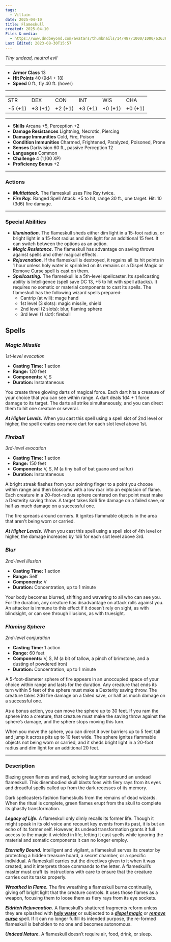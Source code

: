 ```yaml
---
tags:
  - Villain
date: 2025-04-10
title: Flameskull
created: 2025-04-10
Files & media:
  - https://www.dndbeyond.com/avatars/thumbnails/14/487/1000/1000/636364325235118776.png
Last Edited: 2023-08-30T15:57
---
```

_Tiny undead, neutral evil_

---

- **Armor Class** 13
- **Hit Points** 40 (9d4 + 18)
- **Speed** 0 ft., fly 40 ft. (hover)

---

|   |   |   |   |   |   |
|---|---|---|---|---|---|
|STR|DEX|CON|INT|WIS|CHA|
|-5 (+1)|+3 (+1)|+2 (+1)|+3 (+1)|+0 (+1)|+0 (+1)|

---

- **Skills** Arcana +5, Perception +2
- **Damage Resistances** Lightning, Necrotic, Piercing
- **Damage Immunities** Cold, Fire, Poison
- **Condition Immunities** Charmed, Frightened, Paralyzed, Poisoned, Prone
- **Senses** Darkvision 60 ft., passive Perception 12
- **Languages** Common
- **Challenge** 4 (1,100 XP)
- **Proficiency Bonus** +2

---

### Actions

- _**Multiattack.**_ The flameskull uses Fire Ray twice.
- _**Fire Ray.**_ Ranged Spell Attack: +5 to hit, range 30 ft., one target. Hit: 10 (3d6) fire damage.

---

### Special Abilities

- _**Illumination.**_ The flameskull sheds either dim light in a 15-foot radius, or bright light in a 15-foot radius and dim light for an additional 15 feet. It can switch between the options as an action.
- _**Magic Resistance.**_ The flameskull has advantage on saving throws against spells and other magical effects.
- _**Rejuvenation.**_ If the flameskull is destroyed, it regains all its hit points in 1 hour unless holy water is sprinkled on its remains or a Dispel Magic or Remove Curse spell is cast on them.
- _**Spellcasting.**_ The flameskull is a 5th-level spellcaster. Its spellcasting ability is Intelligence (spell save DC 13, +5 to hit with spell attacks). It requires no somatic or material components to cast its spells. The flameskull has the following wizard spells prepared:
    - Cantrip (at will): mage hand
    - 1st level (3 slots): magic missile, shield
    - 2nd level (2 slots): blur, flaming sphere
    - 3rd level (1 slot): fireball

## Spells

### _**Magic Missile**_

_1st-level evocation_

- **Casting Time:** 1 action
- **Range:** 120 feet
- **Components:** V, S
- **Duration:** Instantaneous

You create three glowing darts of magical force. Each dart hits a creature of your choice that you can see within range. A dart deals 1d4 + 1 force damage to its target. The darts all strike simultaneously, and you can direct them to hit one creature or several.

_**At Higher Levels.**_ When you cast this spell using a spell slot of 2nd level or higher, the spell creates one more dart for each slot level above 1st.

### _**Fireball**_

_3rd-level evocation_

- **Casting Time:** 1 action
- **Range:** 150 feet
- **Components:** V, S, M (a tiny ball of bat guano and sulfur)
- **Duration:** Instantaneous

A bright streak flashes from your pointing finger to a point you choose within range and then blossoms with a low roar into an explosion of flame. Each creature in a 20-foot-radius sphere centered on that point must make a Dexterity saving throw. A target takes 8d6 fire damage on a failed save, or half as much damage on a successful one.

The fire spreads around corners. It ignites flammable objects in the area that aren't being worn or carried.

_**At Higher Levels.**_ When you cast this spell using a spell slot of 4th level or higher, the damage increases by 1d6 for each slot level above 3rd.

### _**Blur**_

_2nd-level illusion_

- **Casting Time:** 1 action
- **Range:** Self
- **Components:** V
- **Duration:** Concentration, up to 1 minute

Your body becomes blurred, shifting and wavering to all who can see you. For the duration, any creature has disadvantage on attack rolls against you. An attacker is immune to this effect if it doesn’t rely on sight, as with blindsight, or can see through illusions, as with truesight.

### _**Flaming Sphere**_

_2nd-level conjuration_

- **Casting Time:** 1 action
- **Range:** 60 feet
- **Components:** V, S, M (a bit of tallow, a pinch of brimstone, and a dusting of powdered iron)
- **Duration:** Concentration, up to 1 minute

A 5-foot-diameter sphere of fire appears in an unoccupied space of your choice within range and lasts for the duration. Any creature that ends its turn within 5 feet of the sphere must make a Dexterity saving throw. The creature takes 2d6 fire damage on a failed save, or half as much damage on a successful one.

As a bonus action, you can move the sphere up to 30 feet. If you ram the sphere into a creature, that creature must make the saving throw against the sphere’s damage, and the sphere stops moving this turn.

When you move the sphere, you can direct it over barriers up to 5 feet tall and jump it across pits up to 10 feet wide. The sphere ignites flammable objects not being worn or carried, and it sheds bright light in a 20-foot radius and dim light for an additional 20 feet.

---

### Description

Blazing green flames and mad, echoing laughter surround an undead flameskull. This disembodied skull blasts foes with fiery rays from its eyes and dreadful spells called up from the dark recesses of its memory.

Dark spellcasters fashion flameskulls from the remains of dead wizards. When the ritual is complete, green flames erupt from the skull to complete its ghastly transformation.

_**Legacy of Life.**_ A flameskull only dimly recalls its former life. Though it might speak in its old voice and recount key events from its past, it is but an echo of its former self. However, its undead transformation grants it full access to the magic it wielded in life, letting it cast spells while ignoring the material and somatic components it can no longer employ.

_**Eternally Bound.**_ Intelligent and vigilant, a flameskull serves its creator by protecting a hidden treasure hoard, a secret chamber, or a specific individual. A flameskull carries out the directives given to it when it was created, and it interprets those commands to the letter. A flameskull’s master must craft its instructions with care to ensure that the creature carries out its tasks properly.

_**Wreathed in Flame.**_ The fire wreathing a flameskull burns continually, giving off bright light that the creature controls. It uses those flames as a weapon, focusing them to loose them as fiery rays from its eye sockets.

_**Eldritch Rejuvenation.**_ A flameskull’s shattered fragments reform unless they are splashed with [**holy water**](https://www.dndbeyond.com/equipment/holy-water-flask) or subjected to a [_**dispel magic**_](https://www.dndbeyond.com/spells/dispel-magic) or [_**remove curse**_](https://www.dndbeyond.com/spells/remove-curse) spell. If it can no longer fulfill its intended purpose, the re-formed flameskull is beholden to no one and becomes autonomous.

_**Undead Nature.**_ A flameskull doesn’t require air, food, drink, or sleep.